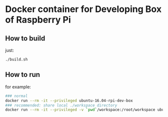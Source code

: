 Docker container for Developing Box of Raspberry Pi
====

How to build
----
just:

```
./build.sh
```

How to run
---
for example:

```bash
### normal
docker run --rm -it --privileged ubuntu-16.04-rpi-dev-box
### recommended: share local ./workspace directory
docker run --rm -it --privileged -v `pwd`/workspace:/root/workspace ubuntu-16.04-rpi-dev-box
```
